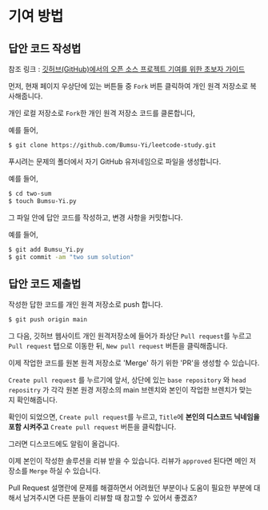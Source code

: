 # 기여 방법

## 답안 코드 작성법

참조 링크 :
[깃허브(GitHub)에서의 오픈 소스 프로젝트 기여를 위한 초보자 가이드](https://seongjin.me/how-to-contribute-to-open-source/amp/)

먼저, 현재 페이지 우상단에 있는 버튼들 중 `Fork` 버튼 클릭하여 개인 원격 저장소로 복사해줍니다.

개인 로컬 저장소로 `Fork`한 개인 원격 저장소 코드를 클론합니다,

예를 들어,

```sh
$ git clone https://github.com/Bumsu-Yi/leetcode-study.git
```

푸시려는 문제의 폴더에서 자기 GitHub 유저네임으로 파일을 생성합니다.

예를 들어,

```sh
$ cd two-sum
$ touch Bumsu-Yi.py
```

그 파일 안에 답안 코드를 작성하고, 변경 사항을 커밋합니다.

예를 들어,

```sh
$ git add Bumsu_Yi.py
$ git commit -am "two sum solution"
```

## 답안 코드 제출법

작성한 답한 코드를 개인 원격 저장소로 push 합니다.

```sh
$ git push origin main
```

그 다음, 깃허브 웹사이트 개인 원격저장소에 들어가 좌상단 `Pull request`를 누르고 `Pull request` 탭으로 이동한 뒤, `New pull request` 버튼을 클릭해줍니다.

이제 작업한 코드를 원본 원격 저장소로 'Merge' 하기 위한 'PR'을 생성할 수 있습니다.

`Create pull request` 를 누르기에 앞서, 상단에 있는 `base repository` 와 `head repositry` 가 각각 원본 원경 저장소의 main 브렌치와 본인이 작업한 브렌치가 맞는 지 확인해줍니다.

확인이 되었으면, `Create pull request`를 누르고, `Title`에 **본인의 디스코드 닉네임을 포함 시켜주고** `Create pull request` 버튼을 클릭합니다.

그러면 디스코드에도 알림이 올겁니다.

이제 본인이 작성한 솔루션을 리뷰 받을 수 있습니다. 리뷰가 `approved` 된다면 메인 저장소를 `Merge` 하실 수 있습니다.

Pull Request 설명란에 문제를 해결하면서 어려웠던 부분이나 도움이 필요한 부분에 대해서 남겨주시면 다른 분들이 리뷰할 때 참고할 수 있어서 좋겠죠?
